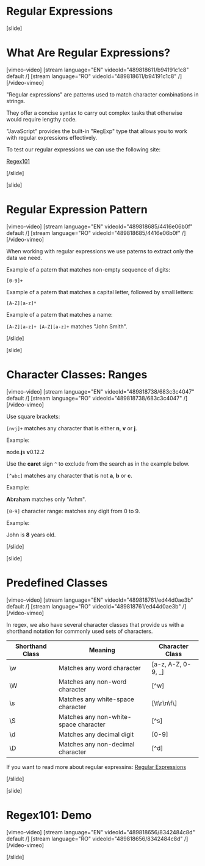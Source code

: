 # Regular Expressions

[slide]
# What Are Regular Expressions?

[vimeo-video]
[stream language="EN" videoId="489818611/b94191c1c8" default /]
[stream language="RO" videoId="489818611/b94191c1c8"  /]
[/video-vimeo]

"Regular expressions" are patterns used to match character combinations in strings.

They offer a concise syntax to carry out complex tasks that otherwise would require lengthy code.

"JavaScript" provides the built-in "RegExp" type that allows you to work with regular expressions effectively.

To test our regular expressions we can use the following site:

[Regex101](www.regex101.com)

[/slide]

[slide]
# Regular Expression Pattern

[vimeo-video]
[stream language="EN" videoId="489818685/4416e06b0f" default /]
[stream language="RO" videoId="489818685/4416e06b0f"  /]
[/video-vimeo]

When working with regular expressions we use paterns to extract only the data we need.

Example of a patern that matches non-empty sequence of digits:

`[0-9]+`

Example of a patern that matches a capital letter, followed by small letters:

`[A-Z][a-z]*`

Example of a patern that matches a name:

`[A-Z][a-z]+ [A-Z][a-z]+` matches "John Smith".

[/slide]

[slide]
# Character Classes: Ranges


[vimeo-video]
[stream language="EN" videoId="489818738/683c3c4047" default /]
[stream language="RO" videoId="489818738/683c3c4047"  /]
[/video-vimeo]

Use square brackets:

`[nvj]+` matches any character that is either **n**, **v** or **j**.

Example:

**n**ode.**j**s **v**0.12.2

Use the **caret** sign `^` to exclude from the search as in the example below.

`[^abc]` matches any character that is not **a**, **b** or **c**.

Example:

**A**b**r**a**h**a**m** matches only "Arhm".

`[0-9]` character range: matches any digit from 0 to 9.

Example:

John is **8** years old.

[/slide]

[slide]
# Predefined Classes


[vimeo-video]
[stream language="EN" videoId="489818761/ed44d0ae3b" default /]
[stream language="RO" videoId="489818761/ed44d0ae3b"  /]
[/video-vimeo]

In regex, we also have several character classes that provide us with a shorthand notation for commonly used sets of characters.

| **Shorthand Class** | **Meaning** | **Character Class** |
| --- | --- | --- |
| \w | Matches any word character | \[a\-z\, A\-Z\, 0\-9\, \_\] |
| \W | Matches any non\-word character | \[\^w\] |
| \s | Matches any white\-space character | \[\\t\\r\\n\\f\\] |
| \S | Matches any non\-white\-space character | \[\^s\] |
| \d | Matches any decimal digit | \[0\-9\] |
| \D | Matches any non-decimal character | \[\^d\] |

If you want to read more about regular expressins: [Regular Expressions](https://www.regular-expressions.info/)

[/slide]

[slide]
# Regex101: Demo

[vimeo-video]
[stream language="EN" videoId="489818656/8342484c8d" default /]
[stream language="RO" videoId="489818656/8342484c8d"  /]
[/video-vimeo]

[/slide]